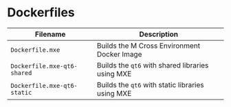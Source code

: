 # Dockerfiles

| Filename                    | Description                                      |
| --------------------------- | ------------------------------------------------ |
| `Dockerfile.mxe`            | Builds the M Cross Environment Docker Image      |
| `Dockerfile.mxe-qt6-shared` | Builds the `qt6` with shared libraries using MXE |
| `Dockerfile.mxe-qt6-static` | Builds the `qt6` with static libraries using MXE |